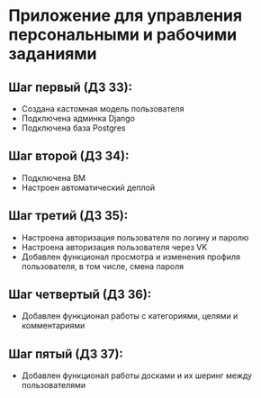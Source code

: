 Приложение для управления персональными и рабочими заданиями
=====

Шаг первый (ДЗ 33):
-----

- Создана кастомная модель пользователя
- Подключена админка Django
- Подключена база Postgres

Шаг второй (ДЗ 34):
-----

- Подключена ВМ
- Настроен автоматический деплой

Шаг третий (ДЗ 35):
-----

- Настроена авторизация пользователя по логину и паролю
- Настроена авторизация пользователя через VK
- Добавлен функционал просмотра и изменения профиля пользователя, в том числе, смена пароля


Шаг четвертый (ДЗ 36):
-----

- Добавлен функционал работы с категориями, целями и комментариями


Шаг пятый (ДЗ 37):
-----

- Добавлен функционал работы досками и их шеринг между пользователями
